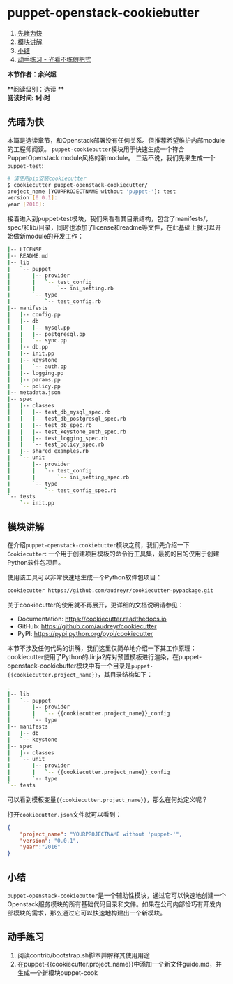 # puppet-openstack-cookiebutter

1. [先睹为快](#先睹为快)
2. [模块讲解](#模块讲解)
3. [小结](##小结)
4. [动手练习 - 光看不练假把式](##动手练习)


**本节作者：余兴超**

**阅读级别：选读 **                 
**阅读时间: 1小时**

## 先睹为快

本篇是选读章节，和Openstack部署没有任何关系。但推荐希望维护内部module的工程师阅读。
`puppet-cookiebutter`模块用于快速生成一个符合PuppetOpenstack module风格的新module。
二话不说，我们先来生成一个`puppet-test`:
```bash
# 请使用pip安装cookiecutter
$ cookiecutter puppet-openstack-cookiecutter/
project_name [YOURPROJECTNAME without 'puppet-']: test
version [0.0.1]:
year [2016]:
```
接着进入到puppet-test模块，我们来看看其目录结构，包含了manifests/，spec/和lib/目录，同时也添加了license和readme等文件，在此基础上就可以开始做新module的开发工作：
```bash
|-- LICENSE
|-- README.md
|-- lib
|   `-- puppet
|       |-- provider
|       |   `-- test_config
|       |       `-- ini_setting.rb
|       `-- type
|           `-- test_config.rb
|-- manifests
|   |-- config.pp
|   |-- db
|   |   |-- mysql.pp
|   |   |-- postgresql.pp
|   |   `-- sync.pp
|   |-- db.pp
|   |-- init.pp
|   |-- keystone
|   |   `-- auth.pp
|   |-- logging.pp
|   |-- params.pp
|   `-- policy.pp
|-- metadata.json
|-- spec
|   |-- classes
|   |   |-- test_db_mysql_spec.rb
|   |   |-- test_db_postgresql_spec.rb
|   |   |-- test_db_spec.rb
|   |   |-- test_keystone_auth_spec.rb
|   |   |-- test_logging_spec.rb
|   |   `-- test_policy_spec.rb
|   |-- shared_examples.rb
|   `-- unit
|       |-- provider
|       |   `-- test_config
|       |       `-- ini_setting_spec.rb
|       `-- type
|           `-- test_config_spec.rb
`-- tests
    `-- init.pp
```

## 模块讲解

在介绍`puppet-openstack-cookiebutter`模块之前，我们先介绍一下`Cookiecutter`:
一个用于创建项目模板的命令行工具集，最初的目的仅用于创建Python软件包项目。

使用该工具可以非常快速地生成一个Python软件包项目：
```bash
cookiecutter https://github.com/audreyr/cookiecutter-pypackage.git
```
关于cookiecutter的使用就不再展开，更详细的文档说明请参见：

* Documentation: https://cookiecutter.readthedocs.io
* GitHub: https://github.com/audreyr/cookiecutter
* PyPI: https://pypi.python.org/pypi/cookiecutter

本节不涉及任何代码的讲解，我们这里仅简单地介绍一下其工作原理：cookiecutter使用了Python的Jinja2库对预置模板进行渲染，在puppet-openstack-cookiebutter模块中有一个目录是`puppet-{{cookiecutter.project_name}}`，其目录结构如下：
```bash
.
|-- lib
|   `-- puppet
|       |-- provider
|       |   `-- {{cookiecutter.project_name}}_config
|       `-- type
|-- manifests
|   |-- db
|   `-- keystone
|-- spec
|   |-- classes
|   `-- unit
|       |-- provider
|       |   `-- {{cookiecutter.project_name}}_config
|       `-- type
`-- tests
```
可以看到模板变量`{{cookiecutter.project_name}}`，那么在何处定义呢？

打开`cookiecutter.json`文件就可以看到：
```json
{
    "project_name": "YOURPROJECTNAME without 'puppet-'",
    "version": "0.0.1",
    "year":"2016"
}
```
## 小结

`puppet-openstack-cookiebutter`是一个辅助性模块，通过它可以快速地创建一个Openstack服务模块的所有基础代码目录和文件。如果在公司内部恰巧有开发内部模块的需求，那么通过它可以快速地构建出一个新模块。

## 动手练习

1. 阅读contrib/bootstrap.sh脚本并解释其使用用途
2. 在puppet-{{cookiecutter.project_name}}中添加一个新文件guide.md，并生成一个新模块puppet-cook
